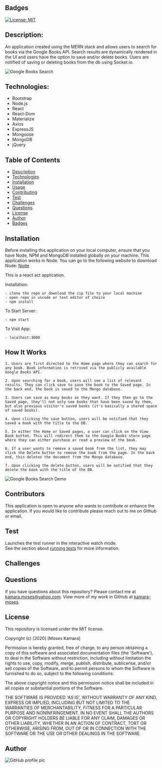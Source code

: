 ## Badges
[![License: MIT](https://img.shields.io/badge/License-MIT-yellow.svg)](https://opensource.org/licenses/MIT)

## Description:
An application created using the MERN stack and allows users to search for books via the Google Books API. Search results are dynamically rendered in the UI and users have the option to save and/or delete books. Users are notified of saving or deleting books from the db using Socket.io.

<img src="../../img/googlebooks.png" alt="Google Books Search">

## Technologies:
- Bootstrap
- Node.js
- React
- React-Dom
- Materialize
- Axios
- ExpressJS
- Mongoose
- MongoDB
- jQuery

## Table of Contents
* [Description](#description)
* [Technologies](#topics)
* [Installation](#installation)
* [Usage](#usage)
* [Contributing](#contributing)
* [Test](#test)
* [Challenges](#challenges)
* [Questions](#questions)
* [License](#license)
* [Author](#Author)
* [Badges](#badges)

## Installation
Before installing this application on your local computer, ensure that you have Node, NPM and MongoDB installed globally on your machine. This application works in Node. You can go to the following website to download Node: <a href='https://nodejs.org/en/'>Node</a>

This is a react act application.

Installation:

    - clone the repo or download the zip file to your local machine
    - open repo in vscode or text editor of choice
    - npm install

To Start Server:

    - npm start

To Visit App:

    - localhost:3000

## How It Works
    1. Users are first directed to the Home page where they can search for any book. Book information is retrived via the publicly available Google Books API.

    2. Upon searching for a book, users will see a list of relevant results. They can click save to save the book to the Saved page. In the back end, the book is saved to the Mongo database.

    3. Users can save as many books as they want. If they then go to the Saved page, they'll not only see books that have been saved by them, but also previous visitor's saved books (it's basically a shared space of saved books).

    4. Upon clicking the save button, users will be notified that they saved a book with the title to the DB.

    5. In either the Home or Saved pages, a user can click on the View Book button. This will redirect them to the Google Books store page where they can either purchase or read a preview of the book.

    6. If a user wants to remove a saved book from the list, they may click the Delete button to remove the book from the page. In the back end, this deletes the document from the Mongo database.

    7. Upon clicking the delete button, users will be notified that they delete the book with the title of the DB.

![Google Books Search Demo](../../img/google-books.gif)


## Contributors
This application is open to anyone who wants to contribute or enhance the application. If you would like to contribute please reach out to me on Github or email.

## Test
Launches the test runner in the interactive watch mode.\
See the section about [running tests](https://facebook.github.io/create-react-app/docs/running-tests) for more information.


## Challenges


## Questions
If you have questions about this repository? Please contact me at [kamara.moses@yahoo.com](mailto:kamara.moses@yahoo.com). View more of my work in GitHub at [kamara-moses](https://github.com/kamara-moses).

## License
This repository is licensed under the MIT license.

Copyright (c) [2020] [Moses Kamara]

Permission is hereby granted, free of charge, to any person obtaining a copy of this software and associated documentation files (the 'Software'), to deal in the Software without restriction, including without limitation the rights to use, copy, modify, merge, publish, distribute, sublicense, and/or sell copies of the Software, and to permit persons to whom the Software is furnished to do so, subject to the following conditions:

The above copyright notice and this permission notice shall be included in all copies or substantial portions of the Software.

THE SOFTWARE IS PROVIDED 'AS IS', WITHOUT WARRANTY OF ANY KIND, EXPRESS OR IMPLIED, INCLUDING BUT NOT LIMITED TO THE WARRANTIES OF MERCHANTABILITY, FITNESS FOR A PARTICULAR PURPOSE AND NONINFRINGEMENT. IN NO EVENT SHALL THE AUTHORS OR COPYRIGHT HOLDERS BE LIABLE FOR ANY CLAIM, DAMAGES OR OTHER LIABILITY, WHETHER IN AN ACTION OF CONTRACT, TORT OR OTHERWISE, ARISING FROM, OUT OF OR IN CONNECTION WITH THE SOFTWARE OR THE USE OR OTHER DEALINGS IN THE SOFTWARE.

## Author 
![GitHub profile pic](https://avatars3.githubusercontent.com/u/65128951?v=4)
